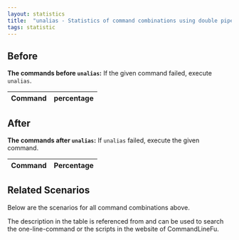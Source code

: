 ```yaml
---
layout: statistics
title:  "unalias - Statistics of command combinations using double pipe"
tags: statistic
---
```


## Before

__The commands before `unalias`:__ If the given command failed, execute `unalias`.

| Command | percentage |
|--------|--------|



## After

__The commands after `unalias`:__ If `unalias` failed, execute the given command.

| Command | Percentage | 
|-------|--------|



## Related Scenarios

Below are the scenarios for all command combinations above.

The description in the table is referenced from and can be used to search the one-line-command or the scripts in the website of CommandLineFu.




